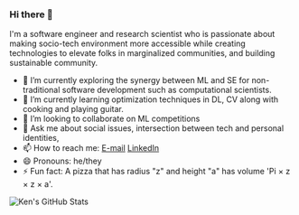 ### Hi there 👋

<!--
**HuyTu7/HuyTu7** is a ✨ _special_ ✨ repository because its `README.md` (this file) appears on your GitHub profile. --> 
I'm a software engineer and research scientist who is passionate about making socio-tech environment more accessible while creating technologies to elevate folks in marginalized communities, and building sustainable community. 

- 🔭 I’m currently exploring the synergy between ML and SE for non-traditional software development such as computational scientists.
- 🌱 I’m currently learning optimization techniques in DL, CV along with cooking and playing guitar.
- 👯 I’m looking to collaborate on ML competitions
- 💬 Ask me about social issues, intersection between tech and personal identities, 
- 📫 How to reach me: [E-mail](mailto:hqtu@ncsu.edu?subject=[GitHub]%20Source%20Readme)  [LinkedIn](https://www.linkedin.com/in/huytu/)
- 😄 Pronouns: he/they
- ⚡ Fun fact: A pizza that has radius "z" and height "a" has volume 'Pi × z × z × a'. 


![Ken's GitHub Stats](https://github-readme-stats.vercel.app/api?username=HuyTu7)
